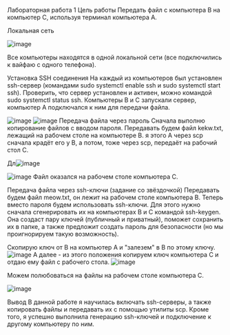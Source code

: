 
Лабораторная работа 1
Цель работы
Передать файл с компьютера B на компьютер C, используя терминал компьютера A.

Локальная сеть

![image](https://github.com/user-attachments/assets/7d996060-735c-4168-a3d1-5b61fab19eef)


Все компьютеры находятся в одной локальной сети (все подключились к вайфаю с одного телефона).

Установка SSH соединения
На каждый из компьютеров был установлен ssh-сервер (командами sudo systemctl enable ssh и sudo systemctl start ssh). Проверить, что сервер установлен и активен, можно командой sudo systemctl status ssh. Компьютеры B и C запускали сервер, компьютер A подключался к ним для передачи файла.

![image](https://github.com/user-attachments/assets/68c67b66-3121-4c4d-8232-7d42b8dde14a)
![image](https://github.com/user-attachments/assets/7ed7d060-7381-44da-9c4c-57c6735dbbf3)
 Передача файла через пароль
Сначала выполню копирование файлов с вводом пароля. Передавать будем файл kekw.txt, лежащий на рабочем столе на компьютере B.
я этого A через scp сначала крадёт его у В, а потом, тоже через scp, передаёт на рабочий стол С.

Дл![image](https://github.com/user-attachments/assets/55523cf6-0043-4471-b553-be96c887848f)

![image](https://github.com/user-attachments/assets/ec884e58-6de2-4da0-a36b-87e0c81fcbc0)
Файл оказался на рабочем столе компьютера С.

Передача файла через ssh-ключи (задание со звёздочкой)
Передавать будем файл meow.txt, он лежит на рабочем столе компьютера В. Теперь вместо пароля будем использовать ssh-ключи. Для этого нужно сначала сгенерировать их на компьютерах B и C командой ssh-keygen. Она создаст пару ключей (публичный и приватный), поможет сохранить их в папке, а также предложит создать пароль для безопасности (но мы проигнорируем такую возможность).

Скопирую ключ от В на компьютер А и "залезем" в В по этому ключу.
![image](https://github.com/user-attachments/assets/a95f23a7-1c58-4193-8c52-fc6050b01fae)
А далее - из этого положения копируем ключ компьютера С и отдаю ему файл с рабочего стола.
![image](https://github.com/user-attachments/assets/c029a3e6-39b8-48a4-ac7b-362f71c59829)

Можем полюбоваться на файлы на рабочем столе компьютера С.


![image](https://github.com/user-attachments/assets/7e4dae9b-618c-49e5-a960-a37783f2d495)


Вывод
В данной работе я научилась включать ssh-серверы, а также копировать файлы и передавать их с помощью утилиты scp. Кроме того, я успешно выполнила генерацию ssh-ключей и подключение к другому компьютеру по ним.



